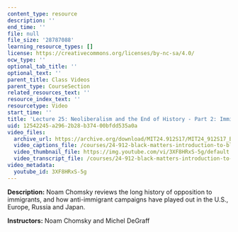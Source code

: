 ```yaml
---
content_type: resource
description: ''
end_time: ''
file: null
file_size: '28787088'
learning_resource_types: []
license: https://creativecommons.org/licenses/by-nc-sa/4.0/
ocw_type: ''
optional_tab_title: ''
optional_text: ''
parent_title: Class Videos
parent_type: CourseSection
related_resources_text: ''
resource_index_text: ''
resourcetype: Video
start_time: ''
title: 'Lecture 25: Neoliberalism and the End of History - Part 2: Immigration'
uid: 12542245-a296-2b28-b374-00bfdd535a0a
video_files:
  archive_url: https://archive.org/download/MIT24.912S17/MIT24_912S17_Black_Matters_Chomsky_Part_2_300k.mp4
  video_captions_file: /courses/24-912-black-matters-introduction-to-black-studies-spring-2017/77292a689ffa57259a5a9a16a0457914_3XF8HRxS-5g.vtt
  video_thumbnail_file: https://img.youtube.com/vi/3XF8HRxS-5g/default.jpg
  video_transcript_file: /courses/24-912-black-matters-introduction-to-black-studies-spring-2017/e1a29fa961258129560e631cfd51901f_3XF8HRxS-5g.pdf
video_metadata:
  youtube_id: 3XF8HRxS-5g
---
```


**Description:** Noam Chomsky reviews the long history of opposition to immigrants, and how anti-immigrant campaigns have played out in the U.S., Europe, Russia and Japan.

**Instructors:** Noam Chomsky and Michel DeGraff

